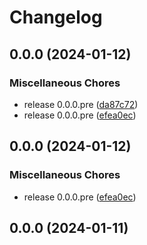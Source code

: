 # Changelog

## 0.0.0 (2024-01-12)


### Miscellaneous Chores

* release 0.0.0.pre ([da87c72](https://github.com/dysonreturns/sc2ai/commit/da87c721330ea342f7362238b735b14549ccc46c))
* release 0.0.0.pre ([efea0ec](https://github.com/dysonreturns/sc2ai/commit/efea0ecfcc29339ceb022ae525ba480ab8be1ebd))

## 0.0.0 (2024-01-12)


### Miscellaneous Chores

* release 0.0.0.pre ([efea0ec](https://github.com/dysonreturns/sc2ai/commit/efea0ecfcc29339ceb022ae525ba480ab8be1ebd))

## 0.0.0 (2024-01-11)
